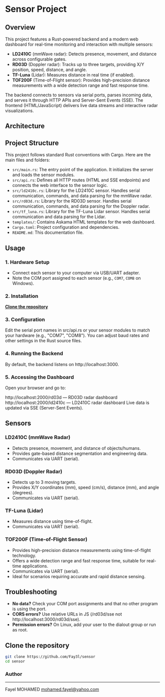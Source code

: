 # Sensor Project

## Overview

This project features a Rust-powered backend and a modern web dashboard for real-time monitoring and interaction with multiple sensors:

- **LD2410C** (mmWave radar): Detects presence, movement, and distance across configurable gates.
- **RD03D** (Doppler radar): Tracks up to three targets, providing X/Y position, speed, distance, and angle.
- **TF-Luna** (Lidar): Measures distance in real time (if enabled).
- **TOF200F** (Time-of-Flight sensor): Provides high-precision distance measurements with a wide detection range and fast response time.

The backend connects to sensors via serial ports, parses incoming data, and serves it through HTTP APIs and Server-Sent Events (SSE). The frontend (HTML/JavaScript) delivers live data streams and interactive radar visualizations.

## Architecture

## Project Structure

This project follows standard Rust conventions with Cargo. Here are the main files and folders:

- `src/main.rs`: The entry point of the application. It initializes the server and loads the sensor modules.
- `src/api.rs`: Defines all HTTP routes (HTML and SSE endpoints) and connects the web interface to the sensor logic.
- `src/ld2410c.rs`: Library for the LD2410C sensor. Handles serial communication, commands, and data parsing for the mmWave radar.
- `src/rd03d.rs`: Library for the RD03D sensor. Handles serial communication, commands, and data parsing for the Doppler radar.
- `src/tf_luna.rs`: Library for the TF-Luna Lidar sensor. Handles serial communication and data parsing for the Lidar.
- `templates/`: Contains Askama HTML templates for the web dashboard.
- `Cargo.toml`: Project configuration and dependencies.
- `README.md`: This documentation file.

## Usage

### 1. Hardware Setup

- Connect each sensor to your computer via USB/UART adapter.
- Note the COM port assigned to each sensor (e.g., `COM7`, `COM8` on Windows).

### 2. Installation

**[Clone the repository](#clone-the-repository)**

### 3. Configuration
Edit the serial port names in src/api.rs or your sensor modules to match your hardware (e.g., "COM7", "COM8").
You can adjust baud rates and other settings in the Rust source files.
### 4. Running the Backend
By default, the backend listens on http://localhost:3000.

### 5. Accessing the Dashboard
Open your browser and go to:

  
http://localhost:2000/rd03d — RD03D radar dashboard  
http://localhost:2000/ld2410c — LD2410C radar dashboard
Live data is updated via SSE (Server-Sent Events).

## Sensors

### LD2410C (mmWave Radar)
- Detects presence, movement, and distance of objects/humans.
- Provides gate-based distance segmentation and engineering data.
- Communicates via UART (serial).

### RD03D (Doppler Radar)
- Detects up to 3 moving targets.
- Provides X/Y coordinates (mm), speed (cm/s), distance (mm), and angle (degrees).
- Communicates via UART (serial).

### TF-Luna (Lidar)
- Measures distance using time-of-flight.
- Communicates via UART (serial).

### TOF200F (Time-of-Flight Sensor)
- Provides high-precision distance measurements using time-of-flight technology.
- Offers a wide detection range and fast response time, suitable for real-time applications.
- Communicates via UART (serial).
- Ideal for scenarios requiring accurate and rapid distance sensing.

## Troubleshooting

- **No data?** Check your COM port assignments and that no other program is using the port.
- **CORS errors?** Use relative URLs in JS (/rd03d/sse not http://localhost:3000/rd03d/sse).
- **Permission errors?** On Linux, add your user to the dialout group or run as root.


## Clone the repository

```sh
git clone https://github.com/Fay3l/sensor
cd sensor
```

### Author
 ---
Fayel MOHAMED mohamed.fayel@yahoo.com